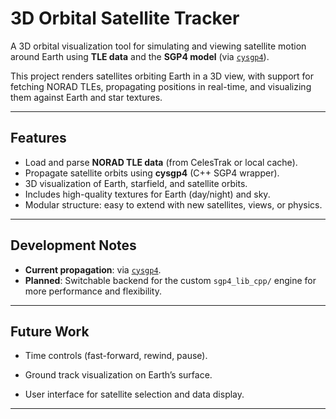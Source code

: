 # 3D Orbital Satellite Tracker

A 3D orbital visualization tool for simulating and viewing satellite motion around Earth using **TLE data** and the **SGP4 model** (via [`cysgp4`](https://pypi.org/project/cysgp4/)).

This project renders satellites orbiting Earth in a 3D view, with support for fetching NORAD TLEs, propagating positions in real-time, and visualizing them against Earth and star textures.

---

## Features

- Load and parse **NORAD TLE data** (from CelesTrak or local cache).  
- Propagate satellite orbits using **cysgp4** (C++ SGP4 wrapper).  
- 3D visualization of Earth, starfield, and satellite orbits.  
- Includes high-quality textures for Earth (day/night) and sky.  
- Modular structure: easy to extend with new satellites, views, or physics.

---

## Development Notes

- **Current propagation**: via [`cysgp4`](https://pypi.org/project/cysgp4/).  
- **Planned**: Switchable backend for the custom `sgp4_lib_cpp/` engine for more performance and flexibility.  


---

## Future Work

- Time controls (fast-forward, rewind, pause).  
- Ground track visualization on Earth’s surface.  

- User interface for satellite selection and data display.  

---

